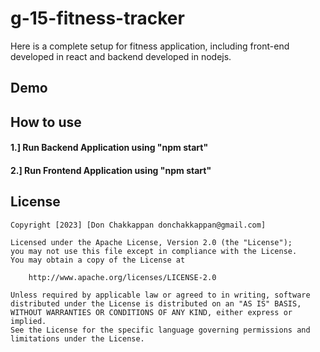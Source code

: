 # g-15-fitness-tracker

Here is a complete setup for fitness application, including front-end developed in react and backend developed in nodejs.


## Demo


## How to use

#### 1.] Run Backend Application using "npm start"

#### 2.] Run Frontend Application using "npm start"

## License

```license
Copyright [2023] [Don Chakkappan donchakkappan@gmail.com]

Licensed under the Apache License, Version 2.0 (the "License");
you may not use this file except in compliance with the License.
You may obtain a copy of the License at

    http://www.apache.org/licenses/LICENSE-2.0

Unless required by applicable law or agreed to in writing, software
distributed under the License is distributed on an "AS IS" BASIS,
WITHOUT WARRANTIES OR CONDITIONS OF ANY KIND, either express or implied.
See the License for the specific language governing permissions and
limitations under the License.
```
